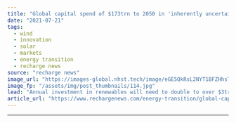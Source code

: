 ```yaml
---
title: "Global capital spend of $173trn to 2050 in 'inherently uncertain' transition to net zero -  BNEF"
date: "2021-07-21"
tags: 
  - wind
  - innovation
  - solar
  - markets
  - energy transition
  - recharge news
source: "recharge news"
image_url: "https://images-global.nhst.tech/image/eGE5QkRsL2NYT1BFZHhsTnJsQ1RKZk5oYWFZdWpKZnZnQzMvWDhyeHM2bz0=/nhst/binary/695bc172a8b5bd4007d72479bbe0fce1"
image_fp: "/assets/img/post_thumbnails/114.jpg"
lead: "Annual investment in renewables will need to double to over $3trn a year if world is to get on track for Paris climate action targets, analyst's latest New Energy Outlook finds"
article_url: "https://www.rechargenews.com/energy-transition/global-capital-spend-of-173trn-to-2050-in-inherently-uncertain-transition-to-net-zero-bnef/2-1-1042701"
---
```


---

